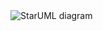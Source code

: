 <img src="https://static.javatpoint.com/tutorial/uml/images/uml-tools1.png" alt="StarUML diagram">
<br><br>